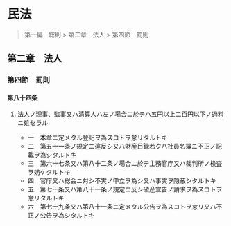 # 民法

> 第一編　総則 > 第二章　法人 > 第四節　罰則

## 第二章　法人

### 第四節　罰則

#### 第八十四条

1. 法人ノ理事、監事又ハ清算人ハ左ノ場合ニ於テハ五円以上二百円以下ノ過料ニ処セラル

    - 一　本章ニ定メタル登記ヲ為スコトヲ怠リタルトキ
    - 二　第五十一条ノ規定ニ違反シ又ハ財産目録若クハ社員名簿ニ不正ノ記載ヲ為シタルトキ
    - 三　第六十七条又ハ第八十二条ノ場合ニ於テ主務官庁又ハ裁判所ノ検査ヲ妨ケタルトキ
    - 四　官庁又ハ総会ニ対シ不実ノ申立ヲ為シ又ハ事実ヲ隠蔽シタルトキ
    - 五　第七十条又ハ第八十一条ノ規定ニ反シ破産宣告ノ請求ヲ為スコトヲ怠リタルトキ
    - 六　第七十九条又ハ第八十一条ニ定メタル公告ヲ為スコトヲ怠リ又ハ不正ノ公告ヲ為シタルトキ
